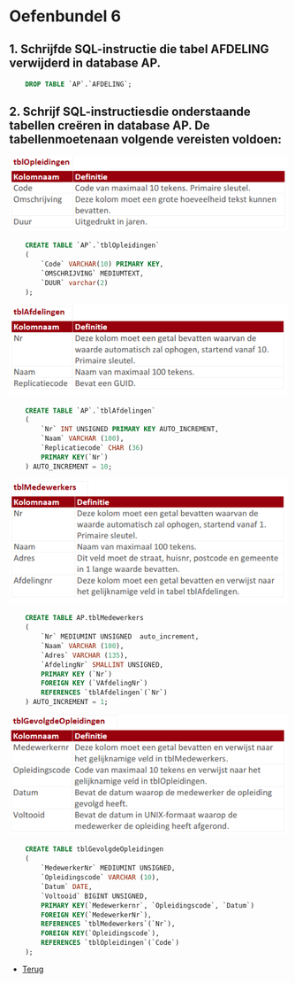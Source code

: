 # Oefenbundel 6

## 1. Schrijfde SQL-instructie die tabel AFDELING verwijderd in database AP.

```sql
    DROP TABLE `AP`.`AFDELING`;
 ```

## 2. Schrijf SQL-instructiesdie onderstaande tabellen creëren in database AP. De tabellenmoetenaan volgende vereisten voldoen:

![Deel6_Oef2_1](/Index/Pictures/Deel2_Oefenbundel6_Oef2_1.PNG)

```sql
    CREATE TABLE `AP`.`tblOpleidingen`
    (
        `Code` VARCHAR(10) PRIMARY KEY,
        `OMSCHRIJVING` MEDIUMTEXT,
        `DUUR` varchar(2)
    );
```

![Deel6_Oef2_2](/Index/Pictures/Deel2_Oefenbundel6_Oef2_2.PNG)

```sql
    CREATE TABLE `AP`.`tblAfdelingen`
    (
        `Nr` INT UNSIGNED PRIMARY KEY AUTO_INCREMENT,
        `Naam` VARCHAR (100),
        `Replicatiecode` CHAR (36)
        PRIMARY KEY(`Nr`)
    ) AUTO_INCREMENT = 10;
```

![Deel6_Oef2_3](/Index/Pictures/Deel2_Oefenbundel6_Oef2_3.PNG)

```sql
    CREATE TABLE AP.tblMedewerkers
    (
        `Nr` MEDIUMINT UNSIGNED  auto_increment,
        `Naam` VARCHAR (100),
        `Adres` VARCHAR (135),
        `AfdelingNr` SMALLINT UNSIGNED,
        PRIMARY KEY (`Nr`)
        FOREIGN KEY (`VAfdelingNr`)
        REFERENCES `tblAfdelingen`(`Nr`)
    ) AUTO_INCREMENT = 1;
```

![Deel6_Oef2_4](/Index/Pictures/Deel2_Oefenbundel6_Oef2_4.PNG)

```sql
    CREATE TABLE tblGevolgdeOpleidingen
    (
        `MedewerkerNr` MEDIUMINT UNSIGNED,
        `Opleidingscode` VARCHAR (10),
        `Datum` DATE,
        `Voltooid` BIGINT UNSIGNED,
        PRIMARY KEY(`Medewerkernr`, `Opleidingscode`, `Datum`)
        FOREIGN KEY(`MedewerkerNr`),
        REFERENCES `tblMedewerkers`(`Nr`),
        FOREIGN KEY(`Opleidingscode`),
        REFERENCES `tblOpleidingen`(`Code`)
    );
```

- [Terug](/Index/Oefeningen-Databases/Deel2.md)
